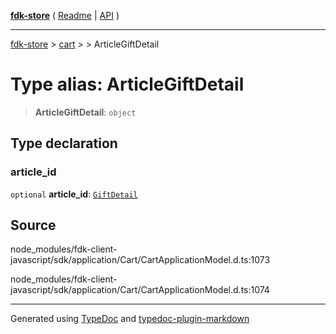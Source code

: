 [**fdk-store**](../../../README.md) ( [Readme](../../../README.md) \| [API](../../../API.md) )

---

[fdk-store](../../../API.md) > [cart](../../README.md) > [<internal>](../README.md) > ArticleGiftDetail

# Type alias: ArticleGiftDetail

> **ArticleGiftDetail**: `object`

## Type declaration

### article_id

`optional` **article_id**: [`GiftDetail`](type-alias.GiftDetail.md)

## Source

node_modules/fdk-client-javascript/sdk/application/Cart/CartApplicationModel.d.ts:1073

node_modules/fdk-client-javascript/sdk/application/Cart/CartApplicationModel.d.ts:1074

---

Generated using [TypeDoc](https://typedoc.org/) and [typedoc-plugin-markdown](https://www.npmjs.com/package/typedoc-plugin-markdown)
